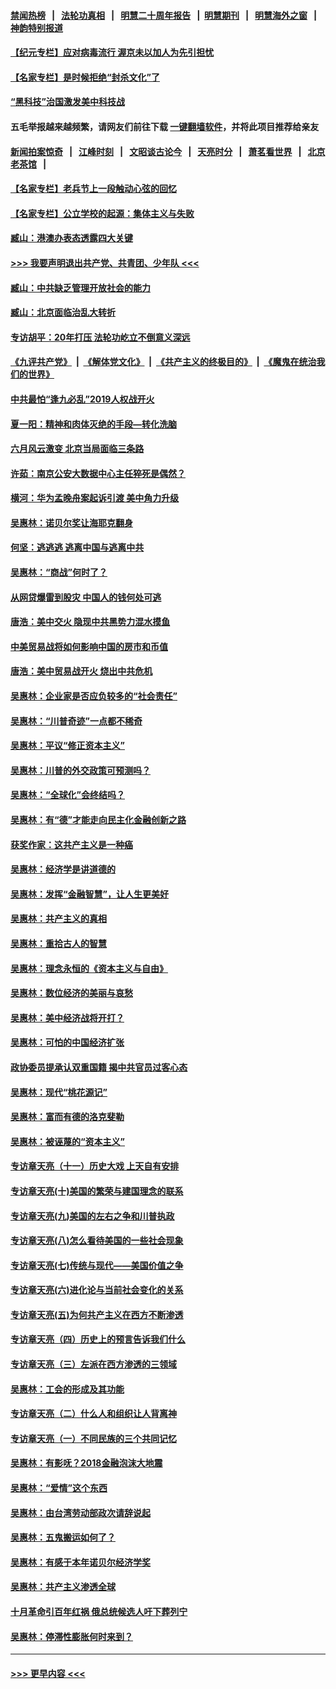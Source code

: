#### [禁闻热榜](热点新闻.md?=0)  &nbsp;&nbsp;|&nbsp;&nbsp; [法轮功真相](https://github.com/gfw-breaker/truth/blob/master/README.md?=0) &nbsp;&nbsp;|&nbsp;&nbsp; [明慧二十周年报告](https://github.com/gfw-breaker/mh-reports/blob/master/README.md?=0) &nbsp;&nbsp;|&nbsp;&nbsp;[明慧期刊](https://github.com/gfw-breaker/mh-qikan) &nbsp;&nbsp;|&nbsp;&nbsp; [明慧海外之窗](https://github.com/gfw-breaker/mh-news/blob/master/README.md?=0) &nbsp;&nbsp;|&nbsp;&nbsp; [神韵特别报道](https://github.com/gfw-breaker/mh-news/blob/master/shenyun.md?=0)
#### [【纪元专栏】应对病毒流行 渥京未以加人为先引担忧](../pages/nsc423/n11875714.md?t=02270431) 
#### [【名家专栏】是时候拒绝“封杀文化”了](../pages/nsc423/n11814093.md?t=02270431) 
#### [“黑科技”治国激发美中科技战](../pages/nsc423/n11638056.md?t=02270431) 
#### 五毛举报越来越频繁，请网友们前往下载 [一键翻墙软件](https://github.com/gfw-breaker/ssr-accounts)，并将此项目推荐给亲友
#### [新闻拍案惊奇](https://github.com/gfw-breaker/banned-news/blob/master/pages/link4.md) &nbsp;&nbsp;|&nbsp;&nbsp; [江峰时刻](https://github.com/gfw-breaker/banned-news/blob/master/pages/link4.md) &nbsp;&nbsp;|&nbsp;&nbsp; [文昭谈古论今](https://github.com/gfw-breaker/banned-news/blob/master/pages/link4.md) &nbsp;&nbsp;|&nbsp;&nbsp; [天亮时分](https://github.com/gfw-breaker/banned-news/blob/master/pages/link4.md) &nbsp;&nbsp;|&nbsp;&nbsp; [萧茗看世界](https://github.com/gfw-breaker/banned-news/blob/master/pages/link4.md) &nbsp;&nbsp;|&nbsp;&nbsp; [北京老茶馆](https://github.com/gfw-breaker/banned-news/blob/master/pages/link4.md) &nbsp;&nbsp;|&nbsp;&nbsp; 
#### [【名家专栏】老兵节上一段触动心弦的回忆](../pages/nsc423/n11646016.md?t=02270431) 
#### [【名家专栏】公立学校的起源：集体主义与失败](../pages/nsc423/n11601833.md?t=02270431) 
#### [臧山：港澳办表态透露四大关键](../pages/nsc423/n11421628.md?t=02270431) 
#### [>>> 我要声明退出共产党、共青团、少年队 <<<](https://github.com/begood0513/goodnews/blob/master/quit/letter.md) 
#### [臧山：中共缺乏管理开放社会的能力](../pages/nsc423/n11407457.md?t=02270431) 
#### [臧山：北京面临治乱大转折](../pages/nsc423/n11406895.md?t=02270431) 
#### [专访胡平：20年打压 法轮功屹立不倒意义深远](../pages/nsc423/n11398800.md?t=02270431) 
#### [《九评共产党》](https://github.com/begood0513/9ping.md/blob/master/README.md) &nbsp;|&nbsp; [《解体党文化》](../../../../jtdwh.md/blob/master/README.md)  &nbsp;|&nbsp; [《共产主义的终极目的》](../../../../gczydzjmd.md/blob/master/README.md) &nbsp;|&nbsp; [《魔鬼在统治我们的世界》](../../../../mgztzwmdsj.md/blob/master/README.md) 
#### [中共最怕“逢九必乱”2019人权战开火](../pages/nsc423/n11385248.md?t=02270431) 
#### [夏一阳：精神和肉体灭绝的手段—转化洗脑](../pages/nsc423/n11368250.md?t=02270431) 
#### [六月风云激变 北京当局面临三条路](../pages/nsc423/n11313668.md?t=02270431) 
#### [许茹：南京公安大数据中心主任猝死是偶然？](../pages/nsc423/n11064744.md?t=02270431) 
#### [横河：华为孟晚舟案起诉引渡 美中角力升级](../pages/nsc423/n11027230.md?t=02270431) 
#### [吴惠林：诺贝尔奖让海耶克翻身](../pages/nsc423/n10890049.md?t=02270431) 
#### [何坚：逃逃逃 逃离中国与逃离中共](../pages/nsc423/n10592891.md?t=02270431) 
#### [吴惠林：“商战”何时了？](../pages/nsc423/n10573558.md?t=02270431) 
#### [从网贷爆雷到股灾 中国人的钱何处可逃](../pages/nsc423/n10572800.md?t=02270431) 
#### [唐浩：美中交火 隐现中共黑势力混水摸鱼](../pages/nsc423/n10544040.md?t=02270431) 
#### [中美贸易战将如何影响中国的房市和币值](../pages/nsc423/n10543697.md?t=02270431) 
#### [唐浩：美中贸易战开火 烧出中共危机](../pages/nsc423/n10540126.md?t=02270431) 
#### [吴惠林：企业家是否应负较多的“社会责任”](../pages/nsc423/n10535022.md?t=02270431) 
#### [吴惠林：“川普奇迹”一点都不稀奇](../pages/nsc423/n10512808.md?t=02270431) 
#### [吴惠林：平议“修正资本主义”](../pages/nsc423/n10495724.md?t=02270431) 
#### [吴惠林：川普的外交政策可预测吗？](../pages/nsc423/n10462387.md?t=02270431) 
#### [吴惠林：“全球化”会终结吗？](../pages/nsc423/n10452838.md?t=02270431) 
#### [吴惠林：有“德”才能走向民主化金融创新之路](../pages/nsc423/n10432292.md?t=02270431) 
#### [获奖作家：这共产主义是一种癌](../pages/nsc423/n10431541.md?t=02270431) 
#### [吴惠林：经济学是讲道德的](../pages/nsc423/n10398014.md?t=02270431) 
#### [吴惠林：发挥“金融智慧”，让人生更美好](../pages/nsc423/n10375019.md?t=02270431) 
#### [吴惠林：共产主义的真相](../pages/nsc423/n10351394.md?t=02270431) 
#### [吴惠林：重拾古人的智慧](../pages/nsc423/n10337691.md?t=02270431) 
#### [吴惠林：理念永恒的《资本主义与自由》](../pages/nsc423/n10316274.md?t=02270431) 
#### [吴惠林：数位经济的美丽与哀愁](../pages/nsc423/n10292946.md?t=02270431) 
#### [吴惠林：美中经济战将开打？](../pages/nsc423/n10258825.md?t=02270431) 
#### [吴惠林：可怕的中国经济扩张](../pages/nsc423/n10219147.md?t=02270431) 
#### [政协委员提承认双重国籍 揭中共官员过客心态](../pages/nsc423/n10208809.md?t=02270431) 
#### [吴惠林：现代“桃花源记”](../pages/nsc423/n10185234.md?t=02270431) 
#### [吴惠林：富而有德的洛克斐勒](../pages/nsc423/n10142264.md?t=02270431) 
#### [吴惠林：被诬蔑的“资本主义”](../pages/nsc423/n10124816.md?t=02270431) 
#### [专访章天亮（十一）历史大戏 上天自有安排](../pages/nsc423/n10094905.md?t=02270431) 
#### [专访章天亮(十)美国的繁荣与建国理念的联系](../pages/nsc423/n10094899.md?t=02270431) 
#### [专访章天亮(九)美国的左右之争和川普执政](../pages/nsc423/n10094889.md?t=02270431) 
#### [专访章天亮(八)怎么看待美国的一些社会现象](../pages/nsc423/n10094857.md?t=02270431) 
#### [专访章天亮(七)传统与现代——美国价值之争](../pages/nsc423/n10093140.md?t=02270431) 
#### [专访章天亮(六)进化论与当前社会变化的关系](../pages/nsc423/n10092036.md?t=02270431) 
#### [专访章天亮(五)为何共产主义在西方不断渗透](../pages/nsc423/n10083620.md?t=02270431) 
#### [专访章天亮（四）历史上的预言告诉我们什么](../pages/nsc423/n10083606.md?t=02270431) 
#### [专访章天亮（三）左派在西方渗透的三领域](../pages/nsc423/n10081115.md?t=02270431) 
#### [吴惠林：工会的形成及其功能](../pages/nsc423/n10080633.md?t=02270431) 
#### [专访章天亮（二）什么人和组织让人背离神](../pages/nsc423/n10076637.md?t=02270431) 
#### [专访章天亮（一）不同民族的三个共同记忆](../pages/nsc423/n10074188.md?t=02270431) 
#### [吴惠林：有影呒？2018金融泡沫大地震](../pages/nsc423/n10040534.md?t=02270431) 
#### [吴惠林：“爱情”这个东西](../pages/nsc423/n10019423.md?t=02270431) 
#### [吴惠林：由台湾劳动部政次请辞说起](../pages/nsc423/n9979679.md?t=02270431) 
#### [吴惠林：五鬼搬运如何了？](../pages/nsc423/n9925338.md?t=02270431) 
#### [吴惠林：有感于本年诺贝尔经济学奖](../pages/nsc423/n9871883.md?t=02270431) 
#### [吴惠林：共产主义渗透全球](../pages/nsc423/n9812748.md?t=02270431) 
#### [十月革命引百年红祸 俄总统候选人吁下葬列宁](../pages/nsc423/n9810182.md?t=02270431) 
#### [吴惠林：停滞性膨胀何时来到？](../pages/nsc423/n9764136.md?t=02270431) 

----
#### [ >>> 更早内容 <<< ](../indexes/nsc423-earlier.md)
